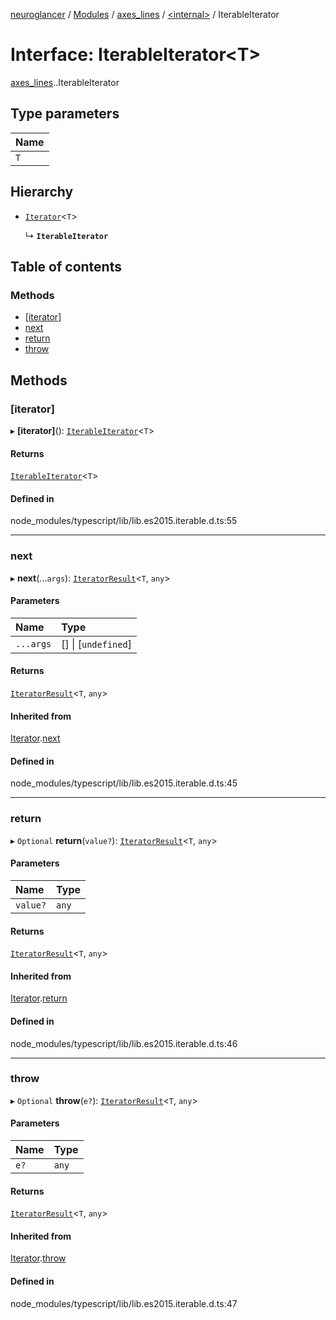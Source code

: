 [neuroglancer](../README.md) / [Modules](../modules.md) / [axes\_lines](../modules/axes_lines.md) / [<internal\>](../modules/axes_lines._internal_.md) / IterableIterator

# Interface: IterableIterator<T\>

[axes_lines](../modules/axes_lines.md).[<internal>](../modules/axes_lines._internal_.md).IterableIterator

## Type parameters

| Name |
| :------ |
| `T` |

## Hierarchy

- [`Iterator`](axes_lines._internal_.Iterator.md)<`T`\>

  ↳ **`IterableIterator`**

## Table of contents

### Methods

- [[iterator]](axes_lines._internal_.IterableIterator.md#[iterator])
- [next](axes_lines._internal_.IterableIterator.md#next)
- [return](axes_lines._internal_.IterableIterator.md#return)
- [throw](axes_lines._internal_.IterableIterator.md#throw)

## Methods

### [iterator]

▸ **[iterator]**(): [`IterableIterator`](axes_lines._internal_.IterableIterator.md)<`T`\>

#### Returns

[`IterableIterator`](axes_lines._internal_.IterableIterator.md)<`T`\>

#### Defined in

node_modules/typescript/lib/lib.es2015.iterable.d.ts:55

___

### next

▸ **next**(...`args`): [`IteratorResult`](../modules/axes_lines._internal_.md#iteratorresult)<`T`, `any`\>

#### Parameters

| Name | Type |
| :------ | :------ |
| `...args` | [] \| [`undefined`] |

#### Returns

[`IteratorResult`](../modules/axes_lines._internal_.md#iteratorresult)<`T`, `any`\>

#### Inherited from

[Iterator](axes_lines._internal_.Iterator.md).[next](axes_lines._internal_.Iterator.md#next)

#### Defined in

node_modules/typescript/lib/lib.es2015.iterable.d.ts:45

___

### return

▸ `Optional` **return**(`value?`): [`IteratorResult`](../modules/axes_lines._internal_.md#iteratorresult)<`T`, `any`\>

#### Parameters

| Name | Type |
| :------ | :------ |
| `value?` | `any` |

#### Returns

[`IteratorResult`](../modules/axes_lines._internal_.md#iteratorresult)<`T`, `any`\>

#### Inherited from

[Iterator](axes_lines._internal_.Iterator.md).[return](axes_lines._internal_.Iterator.md#return)

#### Defined in

node_modules/typescript/lib/lib.es2015.iterable.d.ts:46

___

### throw

▸ `Optional` **throw**(`e?`): [`IteratorResult`](../modules/axes_lines._internal_.md#iteratorresult)<`T`, `any`\>

#### Parameters

| Name | Type |
| :------ | :------ |
| `e?` | `any` |

#### Returns

[`IteratorResult`](../modules/axes_lines._internal_.md#iteratorresult)<`T`, `any`\>

#### Inherited from

[Iterator](axes_lines._internal_.Iterator.md).[throw](axes_lines._internal_.Iterator.md#throw)

#### Defined in

node_modules/typescript/lib/lib.es2015.iterable.d.ts:47
